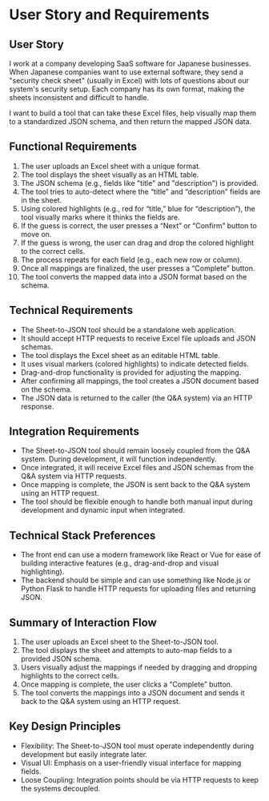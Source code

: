 # User Story and Requirements

## User Story
I work at a company developing SaaS software for Japanese businesses. When Japanese companies want to use external software, they send a "security check sheet" (usually in Excel) with lots of questions about our system's security setup. Each company has its own format, making the sheets inconsistent and difficult to handle.

I want to build a tool that can take these Excel files, help visually map them to a standardized JSON schema, and then return the mapped JSON data.

## Functional Requirements
1. The user uploads an Excel sheet with a unique format.
2. The tool displays the sheet visually as an HTML table.
3. The JSON schema (e.g., fields like "title" and "description") is provided.
4. The tool tries to auto-detect where the “title” and “description” fields are in the sheet.
5. Using colored highlights (e.g., red for “title,” blue for “description”), the tool visually marks where it thinks the fields are.
6. If the guess is correct, the user presses a “Next” or “Confirm” button to move on.
7. If the guess is wrong, the user can drag and drop the colored highlight to the correct cells.
8. The process repeats for each field (e.g., each new row or column).
9. Once all mappings are finalized, the user presses a “Complete” button.
10. The tool converts the mapped data into a JSON format based on the schema.

## Technical Requirements
- The Sheet-to-JSON tool should be a standalone web application.
- It should accept HTTP requests to receive Excel file uploads and JSON schemas.
- The tool displays the Excel sheet as an editable HTML table.
- It uses visual markers (colored highlights) to indicate detected fields.
- Drag-and-drop functionality is provided for adjusting the mapping.
- After confirming all mappings, the tool creates a JSON document based on the schema.
- The JSON data is returned to the caller (the Q&A system) via an HTTP response.

## Integration Requirements
- The Sheet-to-JSON tool should remain loosely coupled from the Q&A system. During development, it will function independently.
- Once integrated, it will receive Excel files and JSON schemas from the Q&A system via HTTP requests.
- Once mapping is complete, the JSON is sent back to the Q&A system using an HTTP request.
- The tool should be flexible enough to handle both manual input during development and dynamic input when integrated.

## Technical Stack Preferences
- The front end can use a modern framework like React or Vue for ease of building interactive features (e.g., drag-and-drop and visual highlighting).
- The backend should be simple and can use something like Node.js or Python Flask to handle HTTP requests for uploading files and returning JSON.

## Summary of Interaction Flow
1. The user uploads an Excel sheet to the Sheet-to-JSON tool.
2. The tool displays the sheet and attempts to auto-map fields to a provided JSON schema.
3. Users visually adjust the mappings if needed by dragging and dropping highlights to the correct cells.
4. Once mapping is complete, the user clicks a “Complete” button.
5. The tool converts the mappings into a JSON document and sends it back to the Q&A system using an HTTP request.

## Key Design Principles
- Flexibility: The Sheet-to-JSON tool must operate independently during development but easily integrate later.
- Visual UI: Emphasis on a user-friendly visual interface for mapping fields.
- Loose Coupling: Integration points should be via HTTP requests to keep the systems decoupled.
